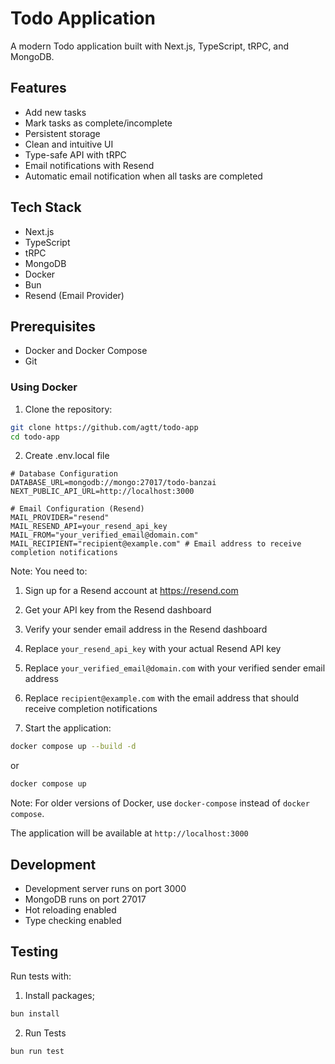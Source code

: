 # Todo Application

A modern Todo application built with Next.js, TypeScript, tRPC, and MongoDB.

## Features

- Add new tasks
- Mark tasks as complete/incomplete
- Persistent storage
- Clean and intuitive UI
- Type-safe API with tRPC
- Email notifications with Resend
- Automatic email notification when all tasks are completed

## Tech Stack

- Next.js
- TypeScript
- tRPC
- MongoDB
- Docker
- Bun
- Resend (Email Provider)

## Prerequisites

- Docker and Docker Compose
- Git

### Using Docker

1. Clone the repository:

```bash
git clone https://github.com/agtt/todo-app
cd todo-app
```

2. Create .env.local file

```
# Database Configuration
DATABASE_URL=mongodb://mongo:27017/todo-banzai
NEXT_PUBLIC_API_URL=http://localhost:3000

# Email Configuration (Resend)
MAIL_PROVIDER="resend"
MAIL_RESEND_API=your_resend_api_key
MAIL_FROM="your_verified_email@domain.com"
MAIL_RECIPIENT="recipient@example.com" # Email address to receive completion notifications
```

Note: You need to:

1. Sign up for a Resend account at https://resend.com
2. Get your API key from the Resend dashboard
3. Verify your sender email address in the Resend dashboard
4. Replace `your_resend_api_key` with your actual Resend API key
5. Replace `your_verified_email@domain.com` with your verified sender email address
6. Replace `recipient@example.com` with the email address that should receive completion notifications

7. Start the application:

```bash
docker compose up --build -d
```

or

```bash
docker compose up
```

Note: For older versions of Docker, use `docker-compose` instead of `docker compose`.

The application will be available at `http://localhost:3000`

## Development

- Development server runs on port 3000
- MongoDB runs on port 27017
- Hot reloading enabled
- Type checking enabled

## Testing

Run tests with:

1. Install packages;

```bash
bun install
```

2. Run Tests

```bash
bun run test
```
